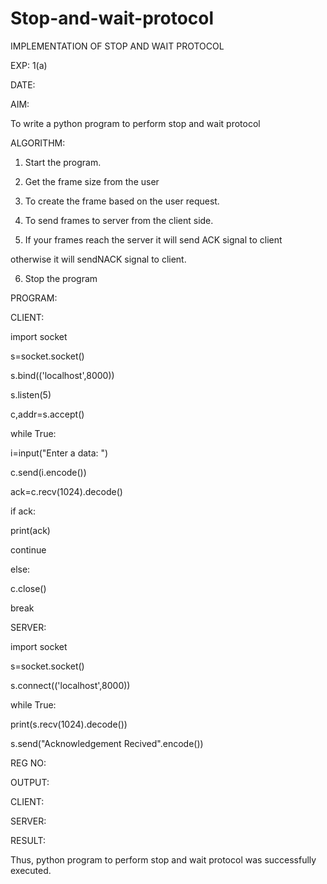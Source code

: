 # Stop-and-wait-protocol

IMPLEMENTATION OF STOP AND WAIT PROTOCOL

EXP: 1(a)

DATE:

AIM:

To write a python program to perform stop and wait protocol

ALGORITHM:

1. Start the program.

2. Get the frame size from the user

3. To create the frame based on the user request.

4. To send frames to server from the client side.

5. If your frames reach the server it will send ACK signal to client

otherwise it will sendNACK signal to client.

6. Stop the program

PROGRAM:

CLIENT:

import socket

s=socket.socket()

s.bind(('localhost',8000))

s.listen(5)

c,addr=s.accept()

while True:

i=input("Enter a data: ")

c.send(i.encode())

ack=c.recv(1024).decode()

if ack:

print(ack)

continue

else:

c.close()

break

SERVER:

import socket

s=socket.socket()

s.connect(('localhost',8000))

while True:

print(s.recv(1024).decode())

s.send("Acknowledgement Recived".encode())

REG NO:

OUTPUT:

CLIENT:

SERVER:

RESULT:

Thus, python program to perform stop and wait protocol was successfully executed.
